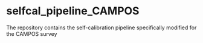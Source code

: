 # selfcal_pipeline_CAMPOS
The repository contains the self-calibration pipeline specifically modified for the CAMPOS survey
